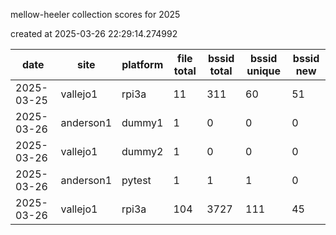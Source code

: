 mellow-heeler collection scores for 2025

created at 2025-03-26 22:29:14.274992

|date|site|platform|file total|bssid total|bssid unique|bssid new|
|--|--|--|--|--|--|--|
|2025-03-25|vallejo1|rpi3a|11|311|60|51|
|2025-03-26|anderson1|dummy1|1|0|0|0|
|2025-03-26|vallejo1|dummy2|1|0|0|0|
|2025-03-26|anderson1|pytest|1|1|1|0|
|2025-03-26|vallejo1|rpi3a|104|3727|111|45|
